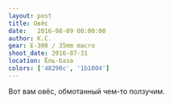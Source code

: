 ```yaml
---
layout: post
title: Овёс
date:   2016-08-09 00:00:00
author: К.С.
gear: E-300 / 35mm macro
shoot_date: 2016-07-31
location: Ёль-база
colors: ['48290c', '1b1004']
---
```


Вот вам овёс, обмотанный чем-то ползучим.

